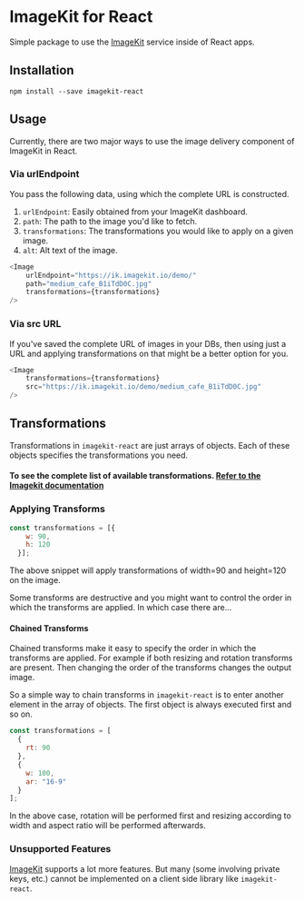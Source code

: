 # ImageKit for React

Simple package to use the [ImageKit](https://imagekit.io) service inside of React apps.

## Installation

```
npm install --save imagekit-react
```

## Usage

Currently, there are two major ways to use the image delivery component of ImageKit in React.

### Via urlEndpoint

You pass the following data, using which the complete URL is constructed.

1. `urlEndpoint`: Easily obtained from your ImageKit dashboard.
1. `path`: The path to the image you'd like to fetch.
1. `transformations`: The transformations you would like to apply on a given image.
1. `alt`: Alt text of the image.

```js
<Image
    urlEndpoint="https://ik.imagekit.io/demo/"
    path="medium_cafe_B1iTdD0C.jpg"
    transformations={transformations}
/>
```

### Via src URL

If you've saved the complete URL of images in your DBs, then using just a URL and applying transformations on that might be a better option for you.


```js
<Image
    transformations={transformations}
    src="https://ik.imagekit.io/demo/medium_cafe_B1iTdD0C.jpg"
/>
```

## Transformations

Transformations in `imagekit-react` are just arrays of objects. Each of these objects specifies the transformations you need.

#### To see the complete list of available transformations. [Refer to the Imagekit documentation](https://docs.imagekit.io/#image-transformations)

### Applying Transforms


```js
const transformations = [{
    w: 90,
    h: 120
  }];
```

The above snippet will apply transformations of width=90 and height=120 on the image.

Some transforms are destructive and you might want to control the order in which the transforms are applied. In which case there are...

#### Chained Transforms

Chained transforms make it easy to specify the order in which the transforms are applied.
For example if both resizing and rotation transforms are present. Then changing the order of the transforms changes the output image.

So a simple way to chain transforms in `imagekit-react` is to enter another element in the array of objects. The first object is always executed first and so on.

```js
const transformations = [
  {
    rt: 90
  },
  {
    w: 100,
    ar: "16-9"
  }
];
```

In the above case, rotation will be performed first and resizing according to width and aspect ratio will be performed afterwards.

### Unsupported Features
[ImageKit](https://imagekit.io/) supports a lot more features. But many (some involving private keys, etc.) cannot be implemented on a client side library like `imagekit-react`.